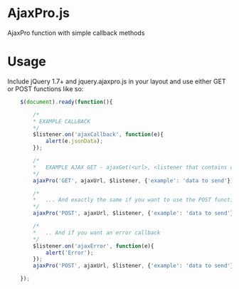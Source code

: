 AjaxPro.js
==================

AjaxPro function with simple callback methods

Usage
==================

Include jQuery 1.7+ and jquery.ajaxpro.js in your layout and use either GET or POST functions like so:

```javascript
	$(document).ready(function(){

		/*
		* EXAMPLE CALLBACK
		*/
		$listener.on('ajaxCallback', function(e){
			alert(e.jsonData);
		});

		/*
		*	EXAMPLE AJAX GET - ajaxGet(<url>, <listener that contains callback>, <callback name>, <data object to send>);
		*/
		ajaxPro('GET', ajaxUrl, $listener, {'example': 'data to send'}, 'ajaxCallback');

		/*
		*	... And exactly the same if you want to use the POST function
		*/
		ajaxPro('POST', ajaxUrl, $listener, {'example': 'data to send'}, 'ajaxCallback');

		/*
		*	.. And if you want an error callback
		*/
		$listener.on('ajaxError', function(e){
			alert('Error');
		});
		ajaxPro('POST', ajaxUrl, $listener, {'example': 'data to send'}, 'ajaxCallback', 'ajaxError');

	});
```
